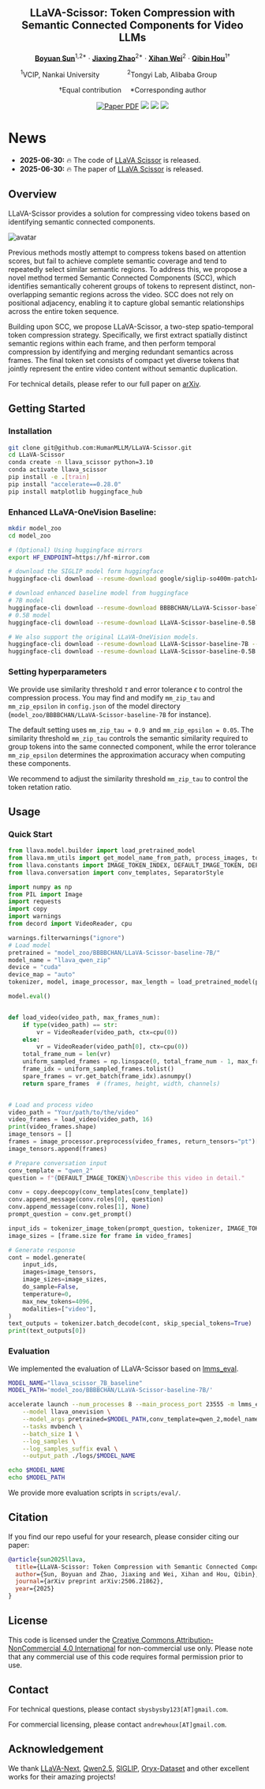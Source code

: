 <div align="center">
<h2>LLaVA-Scissor: Token Compression with Semantic Connected Components for Video LLMs</h2>

[**Boyuan Sun**](https://bbbbchan.github.io)<sup>1,2*</sup> · [**Jiaxing Zhao**](https://scholar.google.com/citations?user=nVqvPAgAAAAJ)<sup>2*</sup> · [**Xihan Wei**](https://www.zhihu.com/people/HannahW)<sup>2</sup> · [**Qibin Hou**](https://houqb.github.io/)<sup>1&dagger;</sup>

<sup>1</sup>VCIP, Nankai University&emsp;&emsp;&emsp;&emsp;<sup>2</sup>Tongyi Lab, Alibaba Group&emsp;&emsp;&emsp;&emsp;

&dagger;Equal contribution &emsp;*Corresponding author

<a href="https://arxiv.org/abs/2506.21862"><img src='https://img.shields.io/badge/arXiv-LLaVA_Scissor-red' alt='Paper PDF'></a>
<a href='https://huggingface.co/BBBBCHAN/LLaVA-Scissor-baseline-7B'><img src='https://img.shields.io/badge/%F0%9F%A4%97%20Hugging%20Face-Model_7B-blue'></a>
<a href='https://huggingface.co/BBBBCHAN/LLaVA-Scissor-baseline-0.5B'><img src='https://img.shields.io/badge/%F0%9F%A4%97%20Hugging%20Face-Model_0.5B-blue'></a>
<a href='https://huggingface.co/papers/2506.21862'><img src='https://img.shields.io/badge/%F0%9F%A4%97%20Hugging%20Face-Paper-yellow'></a>
</div>



# News
* **2025-06-30:** 🔥  The code of [LLaVA Scissor](https://github.com/HumanMLLM/LLaVA-Scissor) is released.
* **2025-06-30:** 🔥  The paper of [LLaVA Scissor](https://arxiv.org/abs/2506.21862) is released. 


## Overview
LLaVA-Scissor provides a solution for compressing video tokens based on identifying semantic connected components.

![avatar](./assets/pipeline.png "pipeline")

Previous methods mostly attempt to compress tokens based on attention scores, but fail to achieve complete semantic coverage and tend to repeatedly select similar semantic regions. To address this, we propose a novel method termed Semantic Connected Components (SCC), which identifies semantically coherent groups of tokens to represent distinct, non-overlapping semantic regions across the video. SCC does not rely on positional adjacency, enabling it to capture global semantic relationships across the entire token sequence.

Building upon SCC, we propose LLaVA-Scissor, a two-step spatio-temporal token compression strategy. Specifically, we first extract spatially distinct semantic regions within each frame, and then perform temporal compression by identifying and merging redundant semantics across frames. The final token set consists of compact yet diverse tokens that jointly represent the entire video content without semantic duplication.

For technical details, please refer to our full paper on [arXiv](https://arxiv.org/abs/2506.21862).
## Getting Started

### Installation

```bash
git clone git@github.com:HumanMLLM/LLaVA-Scissor.git
cd LLaVA-Scissor
conda create -n llava_scissor python=3.10
conda activate llava_scissor
pip install -e .[train]
pip install "accelerate==0.28.0"
pip install matplotlib huggingface_hub
```


### Enhanced LLaVA-OneVision Baseline:

```bash
mkdir model_zoo
cd model_zoo

# (Optional) Using huggingface mirrors
export HF_ENDPOINT=https://hf-mirror.com

# download the SIGLIP model form huggingface
huggingface-cli download --resume-download google/siglip-so400m-patch14-384 --local-dir google/siglip-so400m-patch14-384

# download enhanced baseline model from huggingface
# 7B model
huggingface-cli download --resume-download BBBBCHAN/LLaVA-Scissor-baseline-7B --local-dir LLaVA-Scissor-baseline-7B
# 0.5B model
huggingface-cli download --resume-download LLaVA-Scissor-baseline-0.5B --local-dir LLaVA-Scissor-baseline-0.5B

# We also support the original LLaVA-OneVision models.
huggingface-cli download --resume-download LLaVA-Scissor-baseline-7B --local-dir LLaVA-Scissor-baseline-7B
huggingface-cli download --resume-download LLaVA-Scissor-baseline-0.5B --local-dir LLaVA-Scissor-baseline-0.5B
```
### Setting hyperparameters
We provide use similarity threshold $\tau$ and error tolerance $\epsilon$  to control the compression process. You may find and modify `mm_zip_tau` and `mm_zip_epsilon` in `config.json` of the model directory (`model_zoo/BBBBCHAN/LLaVA-Scissor-baseline-7B` for instance). 

The default setting uses `mm_zip_tau = 0.9 `and `mm_zip_epsilon = 0.05`. The similarity threshold `mm_zip_tau` controls the semantic similarity required to group tokens into the same connected component, while the error tolerance `mm_zip_epsilon` determines the approximation accuracy when computing these components.

We recommend to adjust the similarity threshold `mm_zip_tau` to control the token retation ratio. 
## Usage

### Quick Start

```python
from llava.model.builder import load_pretrained_model
from llava.mm_utils import get_model_name_from_path, process_images, tokenizer_image_token
from llava.constants import IMAGE_TOKEN_INDEX, DEFAULT_IMAGE_TOKEN, DEFAULT_IM_START_TOKEN, DEFAULT_IM_END_TOKEN, IGNORE_INDEX
from llava.conversation import conv_templates, SeparatorStyle

import numpy as np
from PIL import Image
import requests
import copy
import warnings
from decord import VideoReader, cpu

warnings.filterwarnings("ignore")
# Load model
pretrained = "model_zoo/BBBBCHAN/LLaVA-Scissor-baseline-7B/"
model_name = "llava_qwen_zip"
device = "cuda"
device_map = "auto"
tokenizer, model, image_processor, max_length = load_pretrained_model(pretrained, None, model_name, device_map=device_map, attn_implementation="sdpa")

model.eval()


def load_video(video_path, max_frames_num):
    if type(video_path) == str:
        vr = VideoReader(video_path, ctx=cpu(0))
    else:
        vr = VideoReader(video_path[0], ctx=cpu(0))
    total_frame_num = len(vr)
    uniform_sampled_frames = np.linspace(0, total_frame_num - 1, max_frames_num, dtype=int)
    frame_idx = uniform_sampled_frames.tolist()
    spare_frames = vr.get_batch(frame_idx).asnumpy()
    return spare_frames  # (frames, height, width, channels)


# Load and process video
video_path = "Your/path/to/the/video"
video_frames = load_video(video_path, 16)
print(video_frames.shape)
image_tensors = []
frames = image_processor.preprocess(video_frames, return_tensors="pt")["pixel_values"].half().cuda()
image_tensors.append(frames)

# Prepare conversation input
conv_template = "qwen_2"
question = f"{DEFAULT_IMAGE_TOKEN}\nDescribe this video in detail."

conv = copy.deepcopy(conv_templates[conv_template])
conv.append_message(conv.roles[0], question)
conv.append_message(conv.roles[1], None)
prompt_question = conv.get_prompt()

input_ids = tokenizer_image_token(prompt_question, tokenizer, IMAGE_TOKEN_INDEX, return_tensors="pt").unsqueeze(0).to(device)
image_sizes = [frame.size for frame in video_frames]

# Generate response
cont = model.generate(
    input_ids,
    images=image_tensors,
    image_sizes=image_sizes,
    do_sample=False,
    temperature=0,
    max_new_tokens=4096,
    modalities=["video"],
)
text_outputs = tokenizer.batch_decode(cont, skip_special_tokens=True)
print(text_outputs[0])
```

### Evaluation
We implemented the evaluation of LLaVA-Scissor based on [lmms_eval](https://github.com/lmms-lab/lmms_eval).

```bash
MODEL_NAME="llava_scissor_7B_baseline"
MODEL_PATH='model_zoo/BBBBCHAN/LLaVA-Scissor-baseline-7B/'

accelerate launch --num_processes 8 --main_process_port 23555 -m lmms_eval \
    --model llava_onevision \
    --model_args pretrained=$MODEL_PATH,conv_template=qwen_2,model_name=llava_qwen_zip \
    --tasks mvbench \
    --batch_size 1 \
    --log_samples \
    --log_samples_suffix eval \
    --output_path ./logs/$MODEL_NAME

echo $MODEL_NAME 
echo $MODEL_PATH

```
We provide more evaluation scripts in `scripts/eval/`.

## Citation

If you find our repo useful for your research, please consider citing our paper:

```bibtex
@article{sun2025llava,
  title={LLaVA-Scissor: Token Compression with Semantic Connected Components for Video LLMs},
  author={Sun, Boyuan and Zhao, Jiaxing and Wei, Xihan and Hou, Qibin},
  journal={arXiv preprint arXiv:2506.21862},
  year={2025}
}
```

## License
This code is licensed under the [Creative Commons Attribution-NonCommercial 4.0 International](https://creativecommons.org/licenses/by-nc/4.0/) for non-commercial use only.
Please note that any commercial use of this code requires formal permission prior to use.

## Contact

For technical questions, please contact `sbysbysby123[AT]gmail.com`.

For commercial licensing, please contact `andrewhoux[AT]gmail.com`.

## Acknowledgement

We thank [LLaVA-Next](https://github.com/LLaVA-VL/LLaVA-NeXT), [Qwen2.5](https://huggingface.co/collections/Qwen/qwen25-66e81a666513e518adb90d9e), [SIGLIP](https://huggingface.co/google/siglip-so400m-patch14-384), [Oryx-Dataset](https://huggingface.co/datasets/THUdyh/Oryx-SFT-Data) and other excellent works for their amazing projects!
